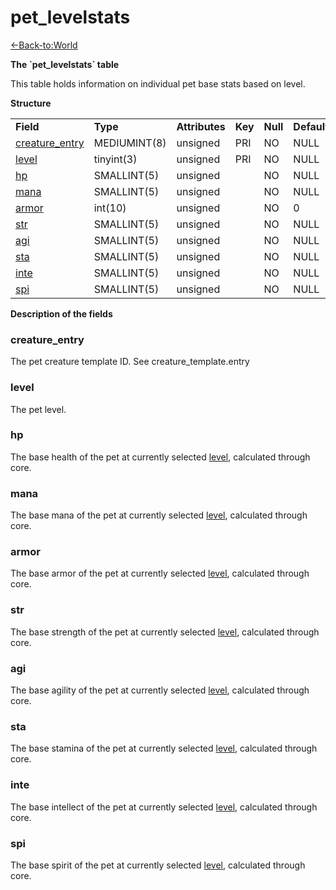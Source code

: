 # pet\_levelstats

[<-Back-to:World](database-world.md)

**The \`pet\_levelstats\` table**

This table holds information on individual pet base stats based on level.

**Structure**

|                                                   |              |                |         |          |             |           |             |
|---------------------------------------------------|--------------|----------------|---------|----------|-------------|-----------|-------------|
| **Field**                                         | **Type**     | **Attributes** | **Key** | **Null** | **Default** | **Extra** | **Comment** |
| [creature\_entry](#pet_levelstats-creature_entry) | MEDIUMINT(8) | unsigned       | PRI     | NO       | NULL        |           |             |
| [level](#pet_levelstats-level)                    | tinyint(3)   | unsigned       | PRI     | NO       | NULL        |           |             |
| [hp](#pet_levelstats-hp)                          | SMALLINT(5)  | unsigned       |         | NO       | NULL        |           |             |
| [mana](#pet_levelstats-mana)                      | SMALLINT(5)  | unsigned       |         | NO       | NULL        |           |             |
| [armor](#pet_levelstats-armor)                    | int(10)      | unsigned       |         | NO       | 0           |           |             |
| [str](#pet_levelstats-str)                        | SMALLINT(5)  | unsigned       |         | NO       | NULL        |           |             |
| [agi](#pet_levelstats-agi)                        | SMALLINT(5)  | unsigned       |         | NO       | NULL        |           |             |
| [sta](#pet_levelstats-sta)                        | SMALLINT(5)  | unsigned       |         | NO       | NULL        |           |             |
| [inte](#pet_levelstats-inte)                      | SMALLINT(5)  | unsigned       |         | NO       | NULL        |           |             |
| [spi](#pet_levelstats-spi)                        | SMALLINT(5)  | unsigned       |         | NO       | NULL        |           |             |

**Description of the fields**

### creature\_entry

The pet creature template ID. See creature\_template.entry

### level

The pet level.

### hp

The base health of the pet at currently selected [level](#pet_levelstats-level), calculated through core.

### mana

The base mana of the pet at currently selected [level](#pet_levelstats-level), calculated through core.

### armor

The base armor of the pet at currently selected [level](#pet_levelstats-level), calculated through core.

### str

The base strength of the pet at currently selected [level](#pet_levelstats-level), calculated through core.

### agi

The base agility of the pet at currently selected [level](#pet_levelstats-level), calculated through core.

### sta

The base stamina of the pet at currently selected [level](#pet_levelstats-level), calculated through core.

### inte

The base intellect of the pet at currently selected [level](#pet_levelstats-level), calculated through core.

### spi

The base spirit of the pet at currently selected [level](#pet_levelstats-level), calculated through core.
